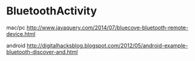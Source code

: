 # BluetoothActivity

mac/pc
http://www.javaquery.com/2014/07/bluecove-bluetooth-remote-device.html

android
http://digitalhacksblog.blogspot.com/2012/05/android-example-bluetooth-discover-and.html
